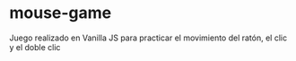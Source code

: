 # mouse-game
Juego realizado en Vanilla JS para practicar el movimiento del ratón, el clic y el doble clic
